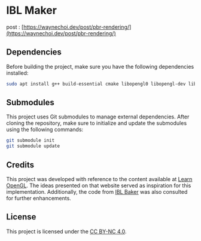 # IBL Maker

post : [https://waynechoi.dev/post/pbr-rendering/](https://waynechoi.dev/post/pbr-rendering/)

## Dependencies

Before building the project, make sure you have the following dependencies installed:

```bash
sudo apt install g++ build-essential cmake libopengl0 libopengl-dev libglfw3 libglfw3-dev
```

## Submodules

This project uses Git submodules to manage external dependencies. After cloning the repository, make sure to initialize and update the submodules using the following commands:

```bash
git submodule init
git submodule update
```

## Credits

This project was developed with reference to the content available at [Learn OpenGL](https://learnopengl.com/). The ideas presented on that website served as inspiration for this implementation. Additionally, the code from [IBL Baker](https://www.derkreature.com/iblbaker) was also consulted for further enhancements.

## License

This project is licensed under the  [CC BY-NC 4.0](https://creativecommons.org/licenses/by-nc/4.0/).